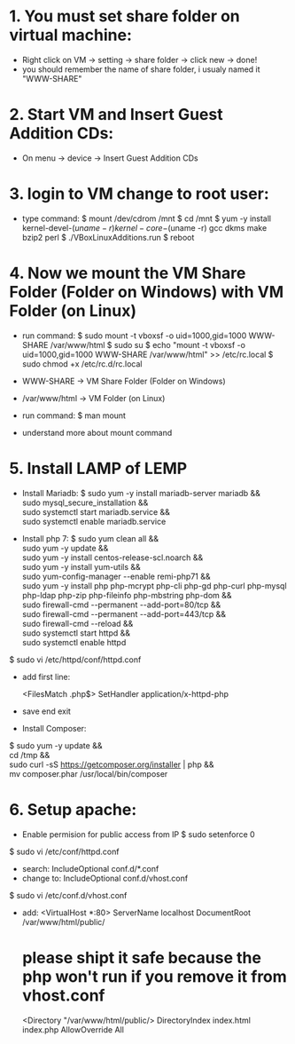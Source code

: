# 1. You must set share folder on virtual machine:
- Right click on VM -> setting -> share folder -> click new -> done!
-  you should remember the name of share folder, i usualy named it "WWW-SHARE"

# 2. Start VM and Insert Guest Addition CDs:
- On menu -> device -> Insert Guest Addition CDs

# 3. login to VM change to root user:
- type command:
$ mount /dev/cdrom /mnt
$ cd /mnt
$ yum -y install kernel-devel-$(uname -r) kernel-core-$(uname -r) gcc dkms make bzip2 perl
$ ./VBoxLinuxAdditions.run
$ reboot

# 4. Now we mount the VM Share Folder (Folder on Windows) with VM Folder (on Linux)
- run command:
$ sudo mount -t vboxsf -o uid=1000,gid=1000 WWW-SHARE /var/www/html
$ sudo su
$ echo "mount -t vboxsf -o uid=1000,gid=1000 WWW-SHARE /var/www/html" >> /etc/rc.local 
$ sudo chmod +x /etc/rc.d/rc.local

 - WWW-SHARE -> VM Share Folder (Folder on Windows)
 - /var/www/html -> VM Folder (on Linux) 
 - run command: $ man mount 
 - understand more about mount command

# 5. Install LAMP of LEMP
- Install Mariadb: 
$ sudo yum -y install mariadb-server mariadb && \
sudo mysql_secure_installation && \
sudo systemctl start mariadb.service && \
sudo systemctl enable mariadb.service

- Install php 7:
$ sudo yum clean all && \
sudo yum -y update && \
sudo yum -y install centos-release-scl.noarch && \
sudo yum -y install yum-utils && \
sudo yum-config-manager --enable remi-php71 && \
sudo yum -y install php php-mcrypt php-cli php-gd php-curl php-mysql php-ldap php-zip php-fileinfo php-mbstring php-dom  && \
sudo firewall-cmd --permanent --add-port=80/tcp && \
sudo firewall-cmd --permanent --add-port=443/tcp && \
sudo firewall-cmd --reload && \
sudo systemctl start httpd && \
sudo systemctl enable httpd

 
$ sudo vi /etc/httpd/conf/httpd.conf

- add first line:

	<FilesMatch \.php$>
	        SetHandler application/x-httpd-php
	</FilesMatch>



- save end exit

- Install Composer:

$ sudo yum -y update && \
 cd /tmp && \
 sudo curl -sS https://getcomposer.org/installer | php && \
 mv composer.phar /usr/local/bin/composer 


# 6. Setup apache:
-  Enable permision for public access from IP
$ sudo setenforce 0

$ sudo vi /etc/conf/httpd.conf

- search: IncludeOptional conf.d/*.conf 
- change to: IncludeOptional conf.d/vhost.conf 

$ sudo vi /etc/conf.d/vhost.conf

- add: 
	<VirtualHost *:80>
	    ServerName localhost
	    DocumentRoot /var/www/html/public/
	</VirtualHost>
	# please shipt it safe because the php won't run if you remove it from vhost.conf
	<Directory "/var/www/html/public/>
	    DirectoryIndex index.html index.php
	    AllowOverride All
	</Directory>

